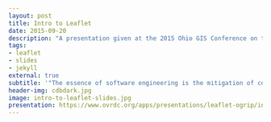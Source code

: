 ```yaml
---
layout: post
title: Intro to Leaflet
date: 2015-09-20
description: "A presentation given at the 2015 Ohio GIS Conference on the Leaflet JavaScript API with several easy to follow examples."
tags:
- leaflet
- slides
- jekyll
external: true
subtitle: '"The essence of software engineering is the mitigation of complexity."<br>~ Vladimir Agafonkin'
header-img: cdbdark.jpg
image: intro-to-leaflet-slides.jpg
presentation: https://www.ovrdc.org/apps/presentations/leaflet-ogrip/index.html#/
---
```

